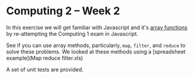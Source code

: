 # Computing 2 – Week 2
In this exercise we will get familiar with Javascript and it's
[array functions](https://developer.mozilla.org/en-US/docs/Web/JavaScript/Reference/Global_Objects/Array)
by re-attempting the Computing 1 exam in Javascript.

See if you can use array methods,
particularly, `map`, `filter`, and `reduce`
to solve these problems.
We looked at these methods using a
[spreadsheet example](Map reduce filter.xls)

A set of unit tests are provided.
